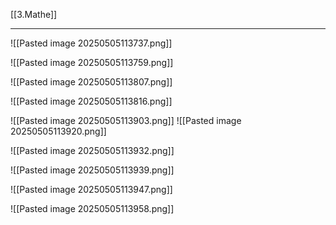 [[3.Mathe]]
___
![[Pasted image 20250505113737.png]]

![[Pasted image 20250505113759.png]]

![[Pasted image 20250505113807.png]]

![[Pasted image 20250505113816.png]]

![[Pasted image 20250505113903.png]]
![[Pasted image 20250505113920.png]]

![[Pasted image 20250505113932.png]]

![[Pasted image 20250505113939.png]]

![[Pasted image 20250505113947.png]]

![[Pasted image 20250505113958.png]]

